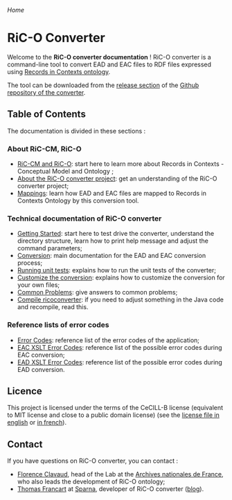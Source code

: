 _Home_

# RiC-O Converter

Welcome to the **RiC-O converter documentation** ! RiC-O converter is a command-line tool to convert EAD and EAC files to RDF files expressed using [Records in Contexts ontology](https://www.ica.org/standards/RiC/ontology).

The tool can be downloaded from the [release section](https://github.com/ArchivesNationalesFR/rico-converter/releases) of the [Github repository of the converter](https://github.com/ArchivesNationalesFR/rico-converter/).

## Table of Contents

The documentation is divided in these sections :


### About RiC-CM, RiC-O

- [RiC-CM and RiC-O](RecordsInContexts.html): start here to learn more about Records in Contexts - Conceptual Model and Ontology ;
- [About the RiC-O converter project](About.html): get an understanding of the RiC-O converter project;
- [Mappings](Mappings.html): learn how EAD and EAC files are mapped to Records in Contexts Ontology by this conversion tool.

### Technical documentation of RiC-O converter

- [Getting Started](GettingStarted.html): start here to test drive the converter, understand the directory structure, learn how to print help message and adjust the command parameters;
- [Conversion](Conversion.html): main documentation for the EAD and EAC conversion process;
- [Running unit tests](UnitTests.html): explains how to run the unit tests of the converter;
- [Customize the conversion](Customize.html): explains how to customize the conversion for your own files;
- [Common Problems](CommonProblems.html): give answers to common problems;
- [Compile ricoconverter](Compile.html): if you need to adjust something in the Java code and recompile, read this.


### Reference lists of error codes

- [Error Codes](ErrorCodes.html): reference list of the error codes of the application;
- [EAC XSLT Error Codes](ErrorCodesXsltEac.html): reference list of the possible error codes during EAC conversion;
- [EAD XSLT Error Codes](ErrorCodesXsltEad.html): reference list of the possible error codes during EAD conversion.


## Licence

This project is licensed under the terms of the CeCILL-B license (equivalent to MIT license and close to a public domain license) (see the [license file in english](license.txt) or [in french](../fr/licence.txt)).


## Contact

If you have questions on RiC-O converter, you can contact :

- [Florence Clavaud](mailto:florence.clavaud@culture.gouv.fr), head of the Lab at the [Archives nationales de France](http://www.archives-nationales.culture.gouv.fr/), who also leads the development of RiC-O ontology;
- [Thomas Francart](mailto:thomas.francart@sparna.fr) at [Sparna](http://sparna.fr), developer of RiC-O converter ([blog](http://blog.sparna.fr)).
